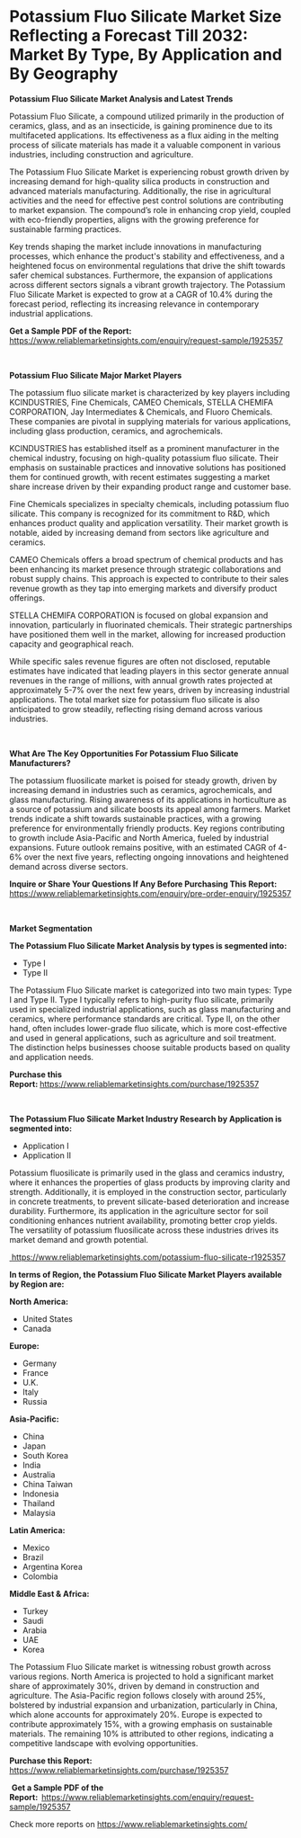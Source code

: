 <p><h1>Potassium Fluo Silicate Market Size Reflecting a Forecast Till 2032: Market By Type, By Application and By Geography</h1></p><p><strong>Potassium Fluo Silicate Market Analysis and Latest Trends</strong></p>
<p><p>Potassium Fluo Silicate, a compound utilized primarily in the production of ceramics, glass, and as an insecticide, is gaining prominence due to its multifaceted applications. Its effectiveness as a flux aiding in the melting process of silicate materials has made it a valuable component in various industries, including construction and agriculture. </p><p>The Potassium Fluo Silicate Market is experiencing robust growth driven by increasing demand for high-quality silica products in construction and advanced materials manufacturing. Additionally, the rise in agricultural activities and the need for effective pest control solutions are contributing to market expansion. The compound’s role in enhancing crop yield, coupled with eco-friendly properties, aligns with the growing preference for sustainable farming practices.</p><p>Key trends shaping the market include innovations in manufacturing processes, which enhance the product's stability and effectiveness, and a heightened focus on environmental regulations that drive the shift towards safer chemical substances. Furthermore, the expansion of applications across different sectors signals a vibrant growth trajectory. The Potassium Fluo Silicate Market is expected to grow at a CAGR of 10.4% during the forecast period, reflecting its increasing relevance in contemporary industrial applications.</p></p>
<p><strong>Get a Sample PDF of the Report:&nbsp;</strong> <a href="https://www.reliablemarketinsights.com/enquiry/request-sample/1925357?utm_campaign=3168&utm_medium=2&utm_source=Github&utm_content=ia&utm_term=28032025&utm_id=potassium-fluo-silicate">https://www.reliablemarketinsights.com/enquiry/request-sample/1925357</a></p>
<p>&nbsp;</p>
<p><strong>Potassium Fluo Silicate Major Market Players</strong></p>
<p><p>The potassium fluo silicate market is characterized by key players including KCINDUSTRIES, Fine Chemicals, CAMEO Chemicals, STELLA CHEMIFA CORPORATION, Jay Intermediates & Chemicals, and Fluoro Chemicals. These companies are pivotal in supplying materials for various applications, including glass production, ceramics, and agrochemicals.</p><p>KCINDUSTRIES has established itself as a prominent manufacturer in the chemical industry, focusing on high-quality potassium fluo silicate. Their emphasis on sustainable practices and innovative solutions has positioned them for continued growth, with recent estimates suggesting a market share increase driven by their expanding product range and customer base.</p><p>Fine Chemicals specializes in specialty chemicals, including potassium fluo silicate. This company is recognized for its commitment to R&D, which enhances product quality and application versatility. Their market growth is notable, aided by increasing demand from sectors like agriculture and ceramics.</p><p>CAMEO Chemicals offers a broad spectrum of chemical products and has been enhancing its market presence through strategic collaborations and robust supply chains. This approach is expected to contribute to their sales revenue growth as they tap into emerging markets and diversify product offerings.</p><p>STELLA CHEMIFA CORPORATION is focused on global expansion and innovation, particularly in fluorinated chemicals. Their strategic partnerships have positioned them well in the market, allowing for increased production capacity and geographical reach.</p><p>While specific sales revenue figures are often not disclosed, reputable estimates have indicated that leading players in this sector generate annual revenues in the range of millions, with annual growth rates projected at approximately 5-7% over the next few years, driven by increasing industrial applications. The total market size for potassium fluo silicate is also anticipated to grow steadily, reflecting rising demand across various industries.</p></p>
<p>&nbsp;</p>
<p><strong>What Are The Key Opportunities For Potassium Fluo Silicate Manufacturers?</strong></p>
<p><p>The potassium fluosilicate market is poised for steady growth, driven by increasing demand in industries such as ceramics, agrochemicals, and glass manufacturing. Rising awareness of its applications in horticulture as a source of potassium and silicate boosts its appeal among farmers. Market trends indicate a shift towards sustainable practices, with a growing preference for environmentally friendly products. Key regions contributing to growth include Asia-Pacific and North America, fueled by industrial expansions. Future outlook remains positive, with an estimated CAGR of 4-6% over the next five years, reflecting ongoing innovations and heightened demand across diverse sectors.</p></p>
<p><strong>Inquire or Share Your Questions If Any Before Purchasing This Report:</strong> <a href="https://www.reliablemarketinsights.com/enquiry/pre-order-enquiry/1925357?utm_campaign=3168&utm_medium=2&utm_source=Github&utm_content=ia&utm_term=28032025&utm_id=potassium-fluo-silicate">https://www.reliablemarketinsights.com/enquiry/pre-order-enquiry/1925357</a></p>
<p>&nbsp;</p>
<p><strong>Market Segmentation</strong></p>
<p><strong>The Potassium Fluo Silicate Market Analysis by types is segmented into:</strong></p>
<p><ul><li>Type I</li><li>Type II</li></ul></p>
<p><p>The Potassium Fluo Silicate market is categorized into two main types: Type I and Type II. Type I typically refers to high-purity fluo silicate, primarily used in specialized industrial applications, such as glass manufacturing and ceramics, where performance standards are critical. Type II, on the other hand, often includes lower-grade fluo silicate, which is more cost-effective and used in general applications, such as agriculture and soil treatment. The distinction helps businesses choose suitable products based on quality and application needs.</p></p>
<p><strong>Purchase this Report:&nbsp;</strong><a href="https://www.reliablemarketinsights.com/purchase/1925357?utm_campaign=3168&utm_medium=2&utm_source=Github&utm_content=ia&utm_term=28032025&utm_id=potassium-fluo-silicate">https://www.reliablemarketinsights.com/purchase/1925357</a></p>
<p>&nbsp;</p>
<p><strong>The Potassium Fluo Silicate Market Industry Research by Application is segmented into:</strong></p>
<p><ul><li>Application I</li><li>Application II</li></ul></p>
<p><p>Potassium fluosilicate is primarily used in the glass and ceramics industry, where it enhances the properties of glass products by improving clarity and strength. Additionally, it is employed in the construction sector, particularly in concrete treatments, to prevent silicate-based deterioration and increase durability. Furthermore, its application in the agriculture sector for soil conditioning enhances nutrient availability, promoting better crop yields. The versatility of potassium fluosilicate across these industries drives its market demand and growth potential.</p></p>
<p><a href="https://www.reliablemarketinsights.com/potassium-fluo-silicate-r1925357?utm_campaign=3168&utm_medium=2&utm_source=Github&utm_content=ia&utm_term=28032025&utm_id=potassium-fluo-silicate">&nbsp;https://www.reliablemarketinsights.com/potassium-fluo-silicate-r1925357</a></p>
<p><strong>In terms of Region, the Potassium Fluo Silicate Market Players available by Region are:</strong></p>
<p>
    <p> <strong> North America: </strong>
        <ul>
            <li>United States</li>
            <li>Canada</li>
        </ul>
        </p> 
    <p> <strong> Europe: </strong>
        <ul>
            <li>Germany</li>
            <li>France</li>
            <li>U.K.</li>
            <li>Italy</li>
            <li>Russia</li>
        </ul>
        </p> 
    <p> <strong> Asia-Pacific: </strong>
        <ul>
            <li>China</li>
            <li>Japan</li>
            <li>South Korea</li>
            <li>India</li>
            <li>Australia</li>
            <li>China Taiwan</li>
            <li>Indonesia</li>
            <li>Thailand</li>
            <li>Malaysia</li>
        </ul>
        </p> 
    <p> <strong> Latin America: </strong>
        <ul>
            <li>Mexico</li>
            <li>Brazil</li>
            <li>Argentina Korea</li>
            <li>Colombia</li>
        </ul>
        </p> 
    <p> <strong> Middle East & Africa: </strong>
        <ul>
            <li>Turkey</li>
            <li>Saudi</li>
            <li>Arabia</li>
            <li>UAE</li>
            <li>Korea</li>
        </ul>
    </p>
    </p>
<p><p>The Potassium Fluo Silicate market is witnessing robust growth across various regions. North America is projected to hold a significant market share of approximately 30%, driven by demand in construction and agriculture. The Asia-Pacific region follows closely with around 25%, bolstered by industrial expansion and urbanization, particularly in China, which alone accounts for approximately 20%. Europe is expected to contribute approximately 15%, with a growing emphasis on sustainable materials. The remaining 10% is attributed to other regions, indicating a competitive landscape with evolving opportunities.</p></p>
<p><strong>Purchase this Report: </strong><a href="https://www.reliablemarketinsights.com/purchase/1925357?utm_campaign=3168&utm_medium=2&utm_source=Github&utm_content=ia&utm_term=28032025&utm_id=potassium-fluo-silicate">https://www.reliablemarketinsights.com/purchase/1925357</a></p>
<p>&nbsp;<strong>Get a Sample PDF of the Report:&nbsp;&nbsp;</strong><a href="https://www.reliablemarketinsights.com/enquiry/request-sample/1925357?utm_campaign=3168&utm_medium=2&utm_source=Github&utm_content=ia&utm_term=28032025&utm_id=potassium-fluo-silicate">https://www.reliablemarketinsights.com/enquiry/request-sample/1925357</a></p>
<p><strong></strong></p>
<p>Check more reports on <a href="https://www.reliablemarketinsights.com/?utm_campaign=3168&utm_medium=2&utm_source=Github&utm_content=ia&utm_term=28032025&utm_id=potassium-fluo-silicate">https://www.reliablemarketinsights.com/</a></p>